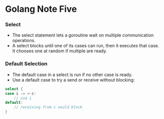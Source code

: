# Golang Note Five


### Select

- The select statement lets a goroutine wait on multiple communication operations.
- A select blocks until one of its cases can run, then it executes that case. It chooses one at random if multiple are ready.

### Default Selection

- The default case in a select is run if no other case is ready.
- Use a default case to try a send or receive without blocking:

```go
select {
case i := <-c:
    // use i
default:
    // receiving from c would block
}
```

